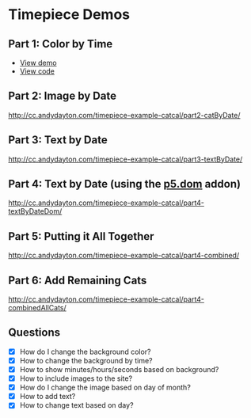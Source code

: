 # Timepiece Demos

## Part 1: Color by Time

 * [View demo](http://cc.andydayton.com/timepiece-example-catcal/part1-colorByTime/)
 * [View code](part1-colorByTime/)

## Part 2: Image by Date

http://cc.andydayton.com/timepiece-example-catcal/part2-catByDate/

## Part 3: Text by Date

http://cc.andydayton.com/timepiece-example-catcal/part3-textByDate/

## Part 4: Text by Date (using the [p5.dom](http://p5js.org/reference/#/libraries/p5.dom) addon)

http://cc.andydayton.com/timepiece-example-catcal/part4-textByDateDom/

## Part 5: Putting it All Together

http://cc.andydayton.com/timepiece-example-catcal/part4-combined/

## Part 6: Add Remaining Cats

http://cc.andydayton.com/timepiece-example-catcal/part4-combinedAllCats/

## Questions
- [x]	How do I change the background color?
- [x]	How to change the background by time?
- [x]	How to show minutes/hours/seconds based on background?
- [x]	How to include images to the site?
- [x]	How do I change the image based on day of month?
- [x]	How to add text?
- [x]	How to change text based on day?
